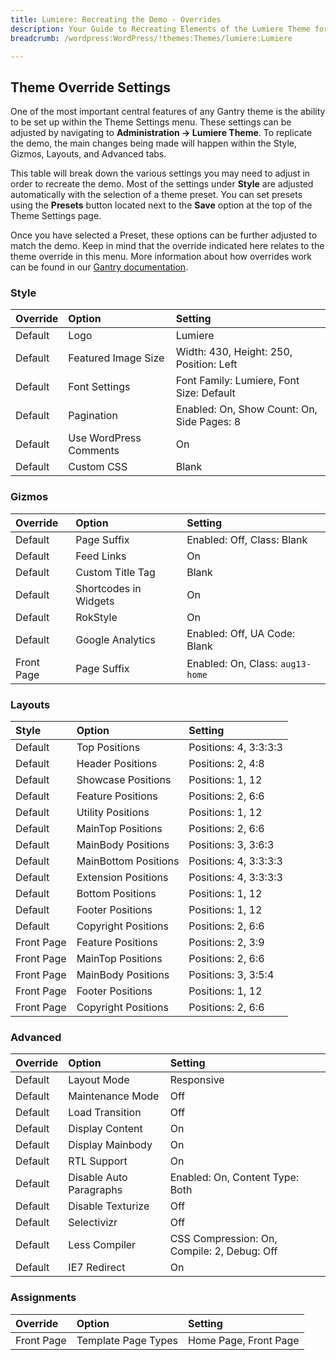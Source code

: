 ```yaml
---
title: Lumiere: Recreating the Demo - Overrides
description: Your Guide to Recreating Elements of the Lumiere Theme for WordPress
breadcrumb: /wordpress:WordPress/!themes:Themes/lumiere:Lumiere

---
```


Theme Override Settings
-----

One of the most important central features of any Gantry theme is the ability to be set up within the Theme Settings menu. These settings can be adjusted by navigating to **Administration -> Lumiere Theme**. To replicate the demo, the main changes being made will happen within the Style, Gizmos, Layouts, and Advanced tabs. 

This table will break down the various settings you may need to adjust in order to recreate the demo. Most of the settings under **Style** are adjusted automatically with the selection of a theme preset. You can set presets using the **Presets** button located next to the **Save** option at the top of the Theme Settings page.

Once you have selected a Preset, these options can be further adjusted to match the demo. Keep in mind that the override indicated here relates to the theme override in this menu. More information about how overrides work can be found in our [Gantry documentation][override].

### Style
| Override | Option                 | Setting                                    |  
| :------- | :--------------------- | :----------------------------------------- |  
| Default  | Logo                   | Lumiere                                  |  
| Default  | Featured Image Size    | Width: 430, Height: 250, Position: Left    |  
| Default  | Font Settings          | Font Family: Lumiere, Font Size: Default |  
| Default  | Pagination             | Enabled: On, Show Count: On, Side Pages: 8 |  
| Default  | Use WordPress Comments | On                                         |  
| Default  | Custom CSS             | Blank                                      |  

### Gizmos
| Override   | Option                | Setting                          |  
| :--------- | :-------------------- | :------------------------------- |  
| Default    | Page Suffix           | Enabled: Off, Class: Blank       |  
| Default    | Feed Links            | On                               |  
| Default    | Custom Title Tag      | Blank                            |  
| Default    | Shortcodes in Widgets | On                               |  
| Default    | RokStyle              | On                               |  
| Default    | Google Analytics      | Enabled: Off, UA Code: Blank     |  
| Front Page | Page Suffix           | Enabled: On, Class: `aug13-home` |  

### Layouts

|   Style    |        Option        |        Setting        |
| :--------- | :------------------- | :-------------------- |
| Default    | Top Positions        | Positions: 4, 3:3:3:3 |
| Default    | Header Positions     | Positions: 2, 4:8     |
| Default    | Showcase Positions   | Positions: 1, 12      |
| Default    | Feature Positions    | Positions: 2, 6:6     |
| Default    | Utility Positions    | Positions: 1, 12      |
| Default    | MainTop Positions    | Positions: 2, 6:6     |
| Default    | MainBody Positions   | Positions: 3, 3:6:3   |
| Default    | MainBottom Positions | Positions: 4, 3:3:3:3 |
| Default    | Extension Positions  | Positions: 4, 3:3:3:3 |
| Default    | Bottom Positions     | Positions: 1, 12      |
| Default    | Footer Positions     | Positions: 1, 12      |
| Default    | Copyright Positions  | Positions: 2, 6:6     |
| Front Page | Feature Positions    | Positions: 2, 3:9     |
| Front Page | MainTop Positions    | Positions: 2, 6:6     |
| Front Page | MainBody Positions   | Positions: 3, 3:5:4   |
| Front Page | Footer Positions     | Positions: 1, 12      |
| Front Page | Copyright Positions  | Positions: 2, 6:6     |

### Advanced
| Override | Option                  | Setting                                     |  
| :------- | :---------------------- | :------------------------------------------ |  
| Default  | Layout Mode             | Responsive                                  |  
| Default  | Maintenance Mode        | Off                                         |  
| Default  | Load Transition         | Off                                         |  
| Default  | Display Content         | On                                          |  
| Default  | Display Mainbody        | On                                          |  
| Default  | RTL Support             | On                                          |  
| Default  | Disable Auto Paragraphs | Enabled: On, Content Type: Both             |  
| Default  | Disable Texturize       | Off                                         |  
| Default  | Selectivizr             | Off                                         |  
| Default  | Less Compiler           | CSS Compression: On, Compile: 2, Debug: Off |  
| Default  | IE7 Redirect            | On                                          |  

### Assignments
| Override   | Option              | Setting               |  
| :--------- | :------------------ | :-------------------- |  
| Front Page | Template Page Types | Home Page, Front Page |    

[menu]: ../../start/menu.md
[override]: http://gantry-framework.org/documentation/wordpress/configure/